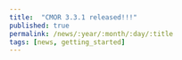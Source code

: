 ```yaml
---
title:  "CMOR 3.3.1 released!!!"
published: true
permalink: /news/:year/:month/:day/:title
tags: [news, getting_started]
---
```



